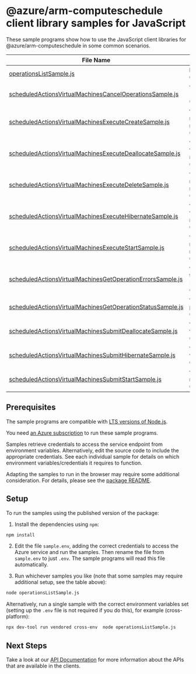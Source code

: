# @azure/arm-computeschedule client library samples for JavaScript

These sample programs show how to use the JavaScript client libraries for @azure/arm-computeschedule in some common scenarios.

| **File Name**                                                                                                         | **Description**                                                                                                                                                                                                                                                          |
| --------------------------------------------------------------------------------------------------------------------- | ------------------------------------------------------------------------------------------------------------------------------------------------------------------------------------------------------------------------------------------------------------------------ |
| [operationsListSample.js][operationslistsample]                                                                       | list the operations for the provider x-ms-original-file: 2025-05-01/Operations_List_MinimumSet_Gen.json                                                                                                                                                                  |
| [scheduledActionsVirtualMachinesCancelOperationsSample.js][scheduledactionsvirtualmachinescanceloperationssample]     | virtualMachinesCancelOperations: Cancel a previously submitted (start/deallocate/hibernate) request x-ms-original-file: 2025-05-01/ScheduledActions_VirtualMachinesCancelOperations_MaximumSet_Gen.json                                                                  |
| [scheduledActionsVirtualMachinesExecuteCreateSample.js][scheduledactionsvirtualmachinesexecutecreatesample]           | virtualMachinesExecuteCreate: Execute create operation for a batch of virtual machines, this operation is triggered as soon as Computeschedule receives it. x-ms-original-file: 2025-05-01/ScheduledActions_VirtualMachinesExecuteCreate_MaximumSet_Gen.json             |
| [scheduledActionsVirtualMachinesExecuteDeallocateSample.js][scheduledactionsvirtualmachinesexecutedeallocatesample]   | virtualMachinesExecuteDeallocate: Execute deallocate operation for a batch of virtual machines, this operation is triggered as soon as Computeschedule receives it. x-ms-original-file: 2025-05-01/ScheduledActions_VirtualMachinesExecuteDeallocate_MaximumSet_Gen.json |
| [scheduledActionsVirtualMachinesExecuteDeleteSample.js][scheduledactionsvirtualmachinesexecutedeletesample]           | virtualMachinesExecuteCreate: Execute delete operation for a batch of virtual machines, this operation is triggered as soon as Computeschedule receives it. x-ms-original-file: 2025-05-01/ScheduledActions_VirtualMachinesExecuteDelete_MaximumSet_Gen.json             |
| [scheduledActionsVirtualMachinesExecuteHibernateSample.js][scheduledactionsvirtualmachinesexecutehibernatesample]     | virtualMachinesExecuteHibernate: Execute hibernate operation for a batch of virtual machines, this operation is triggered as soon as Computeschedule receives it. x-ms-original-file: 2025-05-01/ScheduledActions_VirtualMachinesExecuteHibernate_MaximumSet_Gen.json    |
| [scheduledActionsVirtualMachinesExecuteStartSample.js][scheduledactionsvirtualmachinesexecutestartsample]             | virtualMachinesExecuteStart: Execute start operation for a batch of virtual machines, this operation is triggered as soon as Computeschedule receives it. x-ms-original-file: 2025-05-01/ScheduledActions_VirtualMachinesExecuteStart_MaximumSet_Gen.json                |
| [scheduledActionsVirtualMachinesGetOperationErrorsSample.js][scheduledactionsvirtualmachinesgetoperationerrorssample] | virtualMachinesGetOperationErrors: Get error details on operation errors (like transient errors encountered, additional logs) if they exist. x-ms-original-file: 2025-05-01/ScheduledActions_VirtualMachinesGetOperationErrors_MinimumSet_Gen.json                       |
| [scheduledActionsVirtualMachinesGetOperationStatusSample.js][scheduledactionsvirtualmachinesgetoperationstatussample] | virtualMachinesGetOperationStatus: Polling endpoint to read status of operations performed on virtual machines x-ms-original-file: 2025-05-01/ScheduledActions_VirtualMachinesGetOperationStatus_MaximumSet_Gen.json                                                     |
| [scheduledActionsVirtualMachinesSubmitDeallocateSample.js][scheduledactionsvirtualmachinessubmitdeallocatesample]     | virtualMachinesSubmitDeallocate: Schedule deallocate operation for a batch of virtual machines at datetime in future. x-ms-original-file: 2025-05-01/ScheduledActions_VirtualMachinesSubmitDeallocate_MaximumSet_Gen.json                                                |
| [scheduledActionsVirtualMachinesSubmitHibernateSample.js][scheduledactionsvirtualmachinessubmithibernatesample]       | virtualMachinesSubmitHibernate: Schedule hibernate operation for a batch of virtual machines at datetime in future. x-ms-original-file: 2025-05-01/ScheduledActions_VirtualMachinesSubmitHibernate_MaximumSet_Gen.json                                                   |
| [scheduledActionsVirtualMachinesSubmitStartSample.js][scheduledactionsvirtualmachinessubmitstartsample]               | virtualMachinesSubmitStart: Schedule start operation for a batch of virtual machines at datetime in future. x-ms-original-file: 2025-05-01/ScheduledActions_VirtualMachinesSubmitStart_MaximumSet_Gen.json                                                               |

## Prerequisites

The sample programs are compatible with [LTS versions of Node.js](https://github.com/nodejs/release#release-schedule).

You need [an Azure subscription][freesub] to run these sample programs.

Samples retrieve credentials to access the service endpoint from environment variables. Alternatively, edit the source code to include the appropriate credentials. See each individual sample for details on which environment variables/credentials it requires to function.

Adapting the samples to run in the browser may require some additional consideration. For details, please see the [package README][package].

## Setup

To run the samples using the published version of the package:

1. Install the dependencies using `npm`:

```bash
npm install
```

2. Edit the file `sample.env`, adding the correct credentials to access the Azure service and run the samples. Then rename the file from `sample.env` to just `.env`. The sample programs will read this file automatically.

3. Run whichever samples you like (note that some samples may require additional setup, see the table above):

```bash
node operationsListSample.js
```

Alternatively, run a single sample with the correct environment variables set (setting up the `.env` file is not required if you do this), for example (cross-platform):

```bash
npx dev-tool run vendored cross-env  node operationsListSample.js
```

## Next Steps

Take a look at our [API Documentation][apiref] for more information about the APIs that are available in the clients.

[operationslistsample]: https://github.com/Azure/azure-sdk-for-js/blob/main/sdk/computeschedule/arm-computeschedule/samples/v1/javascript/operationsListSample.js
[scheduledactionsvirtualmachinescanceloperationssample]: https://github.com/Azure/azure-sdk-for-js/blob/main/sdk/computeschedule/arm-computeschedule/samples/v1/javascript/scheduledActionsVirtualMachinesCancelOperationsSample.js
[scheduledactionsvirtualmachinesexecutecreatesample]: https://github.com/Azure/azure-sdk-for-js/blob/main/sdk/computeschedule/arm-computeschedule/samples/v1/javascript/scheduledActionsVirtualMachinesExecuteCreateSample.js
[scheduledactionsvirtualmachinesexecutedeallocatesample]: https://github.com/Azure/azure-sdk-for-js/blob/main/sdk/computeschedule/arm-computeschedule/samples/v1/javascript/scheduledActionsVirtualMachinesExecuteDeallocateSample.js
[scheduledactionsvirtualmachinesexecutedeletesample]: https://github.com/Azure/azure-sdk-for-js/blob/main/sdk/computeschedule/arm-computeschedule/samples/v1/javascript/scheduledActionsVirtualMachinesExecuteDeleteSample.js
[scheduledactionsvirtualmachinesexecutehibernatesample]: https://github.com/Azure/azure-sdk-for-js/blob/main/sdk/computeschedule/arm-computeschedule/samples/v1/javascript/scheduledActionsVirtualMachinesExecuteHibernateSample.js
[scheduledactionsvirtualmachinesexecutestartsample]: https://github.com/Azure/azure-sdk-for-js/blob/main/sdk/computeschedule/arm-computeschedule/samples/v1/javascript/scheduledActionsVirtualMachinesExecuteStartSample.js
[scheduledactionsvirtualmachinesgetoperationerrorssample]: https://github.com/Azure/azure-sdk-for-js/blob/main/sdk/computeschedule/arm-computeschedule/samples/v1/javascript/scheduledActionsVirtualMachinesGetOperationErrorsSample.js
[scheduledactionsvirtualmachinesgetoperationstatussample]: https://github.com/Azure/azure-sdk-for-js/blob/main/sdk/computeschedule/arm-computeschedule/samples/v1/javascript/scheduledActionsVirtualMachinesGetOperationStatusSample.js
[scheduledactionsvirtualmachinessubmitdeallocatesample]: https://github.com/Azure/azure-sdk-for-js/blob/main/sdk/computeschedule/arm-computeschedule/samples/v1/javascript/scheduledActionsVirtualMachinesSubmitDeallocateSample.js
[scheduledactionsvirtualmachinessubmithibernatesample]: https://github.com/Azure/azure-sdk-for-js/blob/main/sdk/computeschedule/arm-computeschedule/samples/v1/javascript/scheduledActionsVirtualMachinesSubmitHibernateSample.js
[scheduledactionsvirtualmachinessubmitstartsample]: https://github.com/Azure/azure-sdk-for-js/blob/main/sdk/computeschedule/arm-computeschedule/samples/v1/javascript/scheduledActionsVirtualMachinesSubmitStartSample.js
[apiref]: https://learn.microsoft.com/javascript/api/@azure/arm-computeschedule?view=azure-node-preview
[freesub]: https://azure.microsoft.com/free/
[package]: https://github.com/Azure/azure-sdk-for-js/tree/main/sdk/computeschedule/arm-computeschedule/README.md
